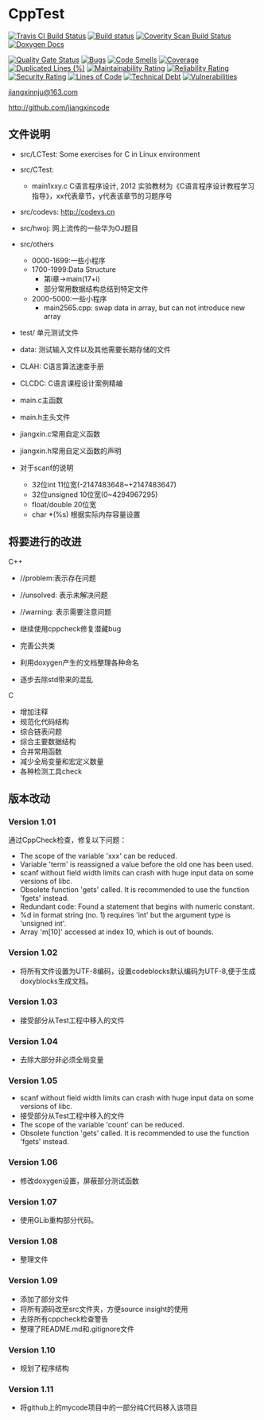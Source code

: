 # CppTest

[![Travis CI Build Status](https://travis-ci.org/jiangxincode/CppTest.svg?branch=master)](https://travis-ci.org/jiangxincode/CppTest)
[![Build status](https://ci.appveyor.com/api/projects/status/bmh3cjv2wchq5esl?svg=true)](https://ci.appveyor.com/project/jiangxincode/cpptest)
[![Coverity Scan Build Status](https://scan.coverity.com/projects/20284/badge.svg)](https://scan.coverity.com/projects/jiangxincode-cpptest)
[![Doxygen Docs](https://codedocs.xyz/jiangxincode/CppTest.svg)](https://codedocs.xyz/jiangxincode/CppTest/)

[![Quality Gate Status](https://sonarcloud.io/api/project_badges/measure?project=jiangxincode_CppTest&metric=alert_status)](https://sonarcloud.io/dashboard?id=jiangxincode_CppTest)
[![Bugs](https://sonarcloud.io/api/project_badges/measure?project=jiangxincode_CppTest&metric=bugs)](https://sonarcloud.io/dashboard?id=jiangxincode_CppTest)
[![Code Smells](https://sonarcloud.io/api/project_badges/measure?project=jiangxincode_CppTest&metric=code_smells)](https://sonarcloud.io/dashboard?id=jiangxincode_CppTest)
[![Coverage](https://sonarcloud.io/api/project_badges/measure?project=jiangxincode_CppTest&metric=coverage)](https://sonarcloud.io/dashboard?id=jiangxincode_CppTest)
[![Duplicated Lines (%)](https://sonarcloud.io/api/project_badges/measure?project=jiangxincode_CppTest&metric=duplicated_lines_density)](https://sonarcloud.io/dashboard?id=jiangxincode_CppTest)
[![Maintainability Rating](https://sonarcloud.io/api/project_badges/measure?project=jiangxincode_CppTest&metric=sqale_rating)](https://sonarcloud.io/dashboard?id=jiangxincode_CppTest)
[![Reliability Rating](https://sonarcloud.io/api/project_badges/measure?project=jiangxincode_CppTest&metric=reliability_rating)](https://sonarcloud.io/dashboard?id=jiangxincode_CppTest)
[![Security Rating](https://sonarcloud.io/api/project_badges/measure?project=jiangxincode_CppTest&metric=security_rating)](https://sonarcloud.io/dashboard?id=jiangxincode_CppTest)
[![Lines of Code](https://sonarcloud.io/api/project_badges/measure?project=jiangxincode_CppTest&metric=ncloc)](https://sonarcloud.io/dashboard?id=jiangxincode_CppTest)
[![Technical Debt](https://sonarcloud.io/api/project_badges/measure?project=jiangxincode_CppTest&metric=sqale_index)](https://sonarcloud.io/dashboard?id=jiangxincode_CppTest)
[![Vulnerabilities](https://sonarcloud.io/api/project_badges/measure?project=jiangxincode_CppTest&metric=vulnerabilities)](https://sonarcloud.io/dashboard?id=jiangxincode_CppTest)


jiangxinnju@163.com

http://github.com/jiangxincode

## 文件说明

* src/LCTest: Some exercises for C in Linux environment
* src/CTest:
    * main1xxy.c C语言程序设计, 2012 实验教材为《C语言程序设计教程学习指导》，xx代表章节，y代表该章节的习题序号
* src/codevs: <http://codevs.cn>
* src/hwoj: 网上流传的一些华为OJ题目
* src/others
    * 0000-1699:一些小程序
    * 1700-1999:Data Structure
    	* 第i章->main(17+i)
    	* 部分常用数据结构总结到特定文件
    * 2000-5000:一些小程序
        * main2565.cpp: swap data in array, but can not introduce new array
* test/ 单元测试文件

* data: 测试输入文件以及其他需要长期存储的文件
* CLAH: C语言算法速查手册
* CLCDC: C语言课程设计案例精编


* main.c主函数
* main.h主头文件

* jiangxin.c常用自定义函数
* jiangxin.h常用自定义函数的声明

* 对于scanf的说明
	* 32位int 11位宽(-2147483648~+2147483647)
	* 32位unsigned 10位宽(0~4294967295)
	* float/double 20位宽
	* char *(%s) 根据实际内存容量设置

## 将要进行的改进

C++ 
* //problem:表示存在问题
* //unsolved: 表示未解决问题
* //warning: 表示需要注意问题

* 继续使用cppcheck修复潜藏bug
* 完善公共类
* 利用doxygen产生的文档整理各种命名
* 逐步去除std带来的混乱

C
* 增加注释
* 规范化代码结构
* 综合链表问题
* 综合主要数据结构
* 合并常用函数
* 减少全局变量和宏定义数量
* 各种检测工具check

## 版本改动

### Version 1.01

通过CppCheck检查，修复以下问题：

* The scope of the variable 'xxx' can be reduced.
* Variable 'term' is reassigned a value before the old one has been used.
* scanf without field width limits can crash with huge input data on some versions of libc.
* Obsolete function 'gets' called. It is recommended to use the function 'fgets' instead.
* Redundant code: Found a statement that begins with numeric constant.
* %d in format string (no. 1) requires 'int' but the argument type is 'unsigned int'.
* Array 'm[10]' accessed at index 10, which is out of bounds.

### Version 1.02

* 将所有文件设置为UTF-8编码，设置codeblocks默认编码为UTF-8,便于生成doxyblocks生成文档。

### Version 1.03

* 接受部分从Test工程中移入的文件

### Version 1.04

* 去除大部分非必须全局变量

### Version 1.05

* scanf without field width limits can crash with huge input data on some versions of libc.
* 接受部分从Test工程中移入的文件
* The scope of the variable 'count' can be reduced.
* Obsolete function 'gets' called. It is recommended to use the function 'fgets' instead.

### Version 1.06

* 修改doxygen设置，屏蔽部分测试函数

### Version 1.07

* 使用GLib重构部分代码。

### Version 1.08

* 整理文件

### Version 1.09

* 添加了部分文件
* 将所有源码改至src文件夹，方便source insight的使用
* 去除所有cppcheck检查警告
* 整理了README.md和.gitignore文件

### Version 1.10

* 规划了程序结构

### Version 1.11

* 将github上的mycode项目中的一部分纯C代码移入该项目
